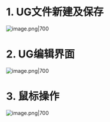 # 1. UG文件新建及保存
![image.png|700](https://fig-1321973591.cos.ap-nanjing.myqcloud.com/20241203195239.png)
# 2. UG编辑界面
![image.png|700](https://fig-1321973591.cos.ap-nanjing.myqcloud.com/20241203200302.png)
# 3. 鼠标操作
![image.png|700](https://fig-1321973591.cos.ap-nanjing.myqcloud.com/20241203201000.png)

